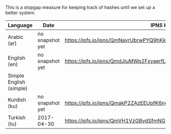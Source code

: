 This is a stopgap measure for keeping track of hashes until we set up a better system.

| Language | Date | IPNS Hash | IPFS Hash |
|--|--|--|--|
| Arabic (ar) | no snapshot yet | https://ipfs.io/ipns/QmNayrUbrwPYQ9hKk9YevbebUDrrfgQboi2BfsuKmuZEjC | |  
| English (en) | no snapshot yet | https://ipfs.io/ipns/QmdJiuMWp2FxyaerfLrtdLF6Nr1EWpL7dPAxA9oKSPYYgV | |  
| Simple English (simple) | | | https://ipfs.io/ipfs/QmU2TE8ym8rBAMwzaanZ3SbVtBJY4R7oX2uN1fca4JAnrD |
| Kurdish (ku) | no snapshot yet | https://ipfs.io/ipns/QmakP2ZAzEEUpfK6ng2tKHCM56cdEDXDBX2aV5EtPvqpHm | |  
| Turkish (tu) | 2017-04-30 | https://ipfs.io/ipns/QmVH1VzGBydSfmNG7rmdDjAeBZ71UVeEahVbNpFQtwZK8W | https://ipfs.io/ipfs/QmT5NvUtoM5nWFfrQdVrFtvGfKFmG7AHE8P34isapyhCxX |  
